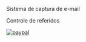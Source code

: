 Sistema de captura de e-mail

Controle de referidos

[![paypal](https://www.paypal.com/pt_BR/i/scr/pixel.gif)](https://www.paypal.com/cgi-bin/webscr?cmd=_donations&business=URTDH3MQ7H9S6&currency_code=BRL&source=url)
